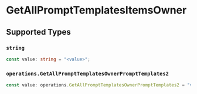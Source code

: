 # GetAllPromptTemplatesItemsOwner


## Supported Types

### `string`

```typescript
const value: string = "<value>";
```

### `operations.GetAllPromptTemplatesOwnerPromptTemplates2`

```typescript
const value: operations.GetAllPromptTemplatesOwnerPromptTemplates2 = "vendor";
```

